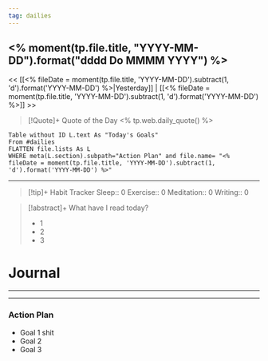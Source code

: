 ```yaml
---
tag: dailies
---
```

## <% moment(tp.file.title, "YYYY-MM-DD").format("dddd Do MMMM YYYY") %>
<< [[<% fileDate = moment(tp.file.title, 'YYYY-MM-DD').subtract(1, 'd').format('YYYY-MM-DD') %>|Yesterday]] | [[<% fileDate = moment(tp.file.title, 'YYYY-MM-DD').subtract(1, 'd').format('YYYY-MM-DD') %>]] >>
> [!Quote]+ Quote of the Day
> <% tp.web.daily_quote() %>


```dataview
Table without ID L.text As "Today's Goals"
From #dailies 
FLATTEN file.lists As L
WHERE meta(L.section).subpath="Action Plan" and file.name= "<% fileDate = moment(tp.file.title, 'YYYY-MM-DD').subtract(1, 'd').format('YYYY-MM-DD') %>"
```
---


> [!tip]+ Habit Tracker
> Sleep:: 0
> Exercise:: 0
> Meditation:: 0
> Writing:: 0


> [!abstract]+ What have I read today?
> - 1
> - 2
> - 3

# Journal

---


---
### Action Plan
- Goal 1 shit
- Goal 2
- Goal 3
